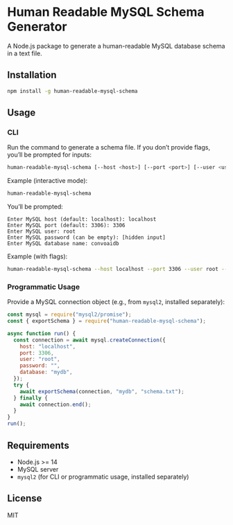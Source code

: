 # Human Readable MySQL Schema Generator

A Node.js package to generate a human-readable MySQL database schema in a text file.

## Installation

```bash
npm install -g human-readable-mysql-schema
```

## Usage

### CLI

Run the command to generate a schema file. If you don’t provide flags, you’ll be prompted for inputs:

```bash
human-readable-mysql-schema [--host <host>] [--port <port>] [--user <user>] [--password <password>] [--database <database>] [--output <file>]
```

Example (interactive mode):

```bash
human-readable-mysql-schema
```

You’ll be prompted:

```
Enter MySQL host (default: localhost): localhost
Enter MySQL port (default: 3306): 3306
Enter MySQL user: root
Enter MySQL password (can be empty): [hidden input]
Enter MySQL database name: convoaidb
```

Example (with flags):

```bash
human-readable-mysql-schema --host localhost --port 3306 --user root --password "" --database convoaidb --output schema.txt
```

### Programmatic Usage

Provide a MySQL connection object (e.g., from `mysql2`, installed separately):

```javascript
const mysql = require("mysql2/promise");
const { exportSchema } = require("human-readable-mysql-schema");

async function run() {
  const connection = await mysql.createConnection({
    host: "localhost",
    port: 3306,
    user: "root",
    password: "",
    database: "mydb",
  });
  try {
    await exportSchema(connection, "mydb", "schema.txt");
  } finally {
    await connection.end();
  }
}
run();
```

## Requirements

- Node.js >= 14
- MySQL server
- `mysql2` (for CLI or programmatic usage, installed separately)

## License

MIT
